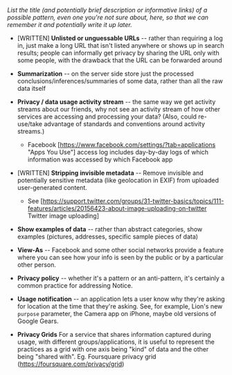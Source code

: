 _List the title (and potentially brief description or informative links) of a possible pattern, even one you're not sure about, here, so that we can remember it and potentially write it up later._

* [WRITTEN] **Unlisted or unguessable URLs** -- rather than requiring a log in, just make a long URL that isn't listed anywhere or shows up in search results; people can informally get privacy by sharing the URL only with some people, with the drawback that the URL can be forwarded around

* **Summarization** -- on the server side store just the processed conclusions/inferences/summaries of some data, rather than all the raw data itself

* **Privacy / data usage activity stream** -- the same way we get activity streams about our friends, why not see an activity stream of how other services are accessing and processing your data? (Also, could re-use/take advantage of standards and conventions around activity streams.)

  * Facebook [https://www.facebook.com/settings/?tab=applications "Apps You Use"] access log includes day-by-day logs of which information was accessed by which Facebook app

* [WRITTEN] **Stripping invisible metadata** -- Remove invisible and potentially sensitive metadata (like geolocation in EXIF) from uploaded user-generated content.

  * See [https://support.twitter.com/groups/31-twitter-basics/topics/111-features/articles/20156423-about-image-uploading-on-twitter Twitter image uploading]

* **Show examples of data** -- rather than abstract categories, show examples (pictures, addresses, specific sample pieces of data)

* **View-As** -- Facebook and some other social networks provide a feature where you can see how your info is seen by the public or by a particular other person.

* **Privacy policy** -- whether it's a pattern or an anti-pattern, it's certainly a common practice for addressing Notice.

* **Usage notification** -- an application lets a user know why they're asking for location at the time that they're asking. See, for example, Lion's new `purpose` parameter, the Camera app on iPhone, maybe old versions of Google Gears.

* **Privacy Grids** For a service that shares information captured during usage, with different groups/applications, it is useful to represent the practices as a grid with one axis being "kind" of data and the other being "shared with". Eg. Foursquare privacy grid (https://foursquare.com/privacy/grid)